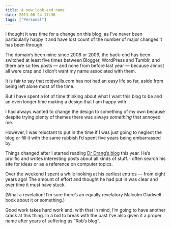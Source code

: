 ```yaml
---
title: A new look and name
date: 2013-06-24 17:36
tags: ["Personal"]
---
```


I thought it was time for a change on this blog, as I’ve never been particularly happy it and have lost count of the number of major changes it has been through.

The domain’s been mine since 2008 or 2009, the back-end has been switched at least five times between Blogger, WordPress and Tumblr, and there are so few posts — and none from before last year — because almost all were crap and I didn’t want my name associated with them.

It is fair to say that robjwells.com has not had an easy life so far, aside from being left alone most of the time.

But I have spent a lot of time thinking about what I want this blog to be and an even longer time making a design that I am happy with.

I had always wanted to change the design to something of my own because despite trying plenty of themes there was always *something* that annoyed me.

However, I was reluctant to put in the time if I was just going to neglect the blog or fill it with the same rubbish I’d spent five years being embarrassed by.

Things changed after I started reading [Dr Drang’s blog][drang] this year. He’s prolific and writes interesting posts about all kinds of stuff. I often search his site for ideas or as a reference on computer topics.

[drang]: http://leancrew.com/

Over the weekend I spent a while looking at his earliest entries — from eight years ago! The amount of effort and thought he had put in was clear and over time it must have stuck.

(What a revelation! I’m sure there’s an equally revelatory Malcolm Gladwell book about it or something.)

Good work takes hard work and, with that in mind, I’m going to have another crack at this thing. In a bid to break with the past I’ve also given it a proper name after years of suffering as “Rob’s blog”.
